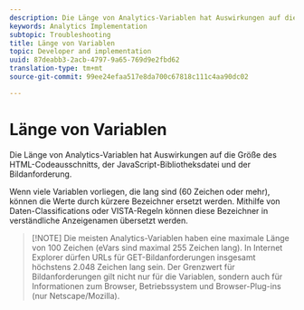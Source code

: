 ```yaml
---
description: Die Länge von Analytics-Variablen hat Auswirkungen auf die Größe des HTML-Codeausschnitts, der JavaScript-Bibliotheksdatei und der Bildanforderung.
keywords: Analytics Implementation
subtopic: Troubleshooting
title: Länge von Variablen
topic: Developer and implementation
uuid: 87deabb3-2acb-4797-9a65-769d9e2fbd62
translation-type: tm+mt
source-git-commit: 99ee24efaa517e8da700c67818c111c4aa90dc02

---
```



# Länge von Variablen

Die Länge von Analytics-Variablen hat Auswirkungen auf die Größe des HTML-Codeausschnitts, der JavaScript-Bibliotheksdatei und der Bildanforderung.

Wenn viele Variablen vorliegen, die lang sind (60 Zeichen oder mehr), können die Werte durch kürzere Bezeichner ersetzt werden. Mithilfe von Daten-Classifications oder VISTA-Regeln können diese Bezeichner in verständliche Anzeigenamen übersetzt werden.

> [!NOTE] Die meisten Analytics-Variablen haben eine maximale Länge von 100 Zeichen (eVars sind maximal 255 Zeichen lang). In Internet Explorer dürfen URLs für GET-Bildanforderungen insgesamt höchstens 2.048 Zeichen lang sein. Der Grenzwert für Bildanforderungen gilt nicht nur für die Variablen, sondern auch für Informationen zum Browser, Betriebssystem und Browser-Plug-ins (nur Netscape/Mozilla).

